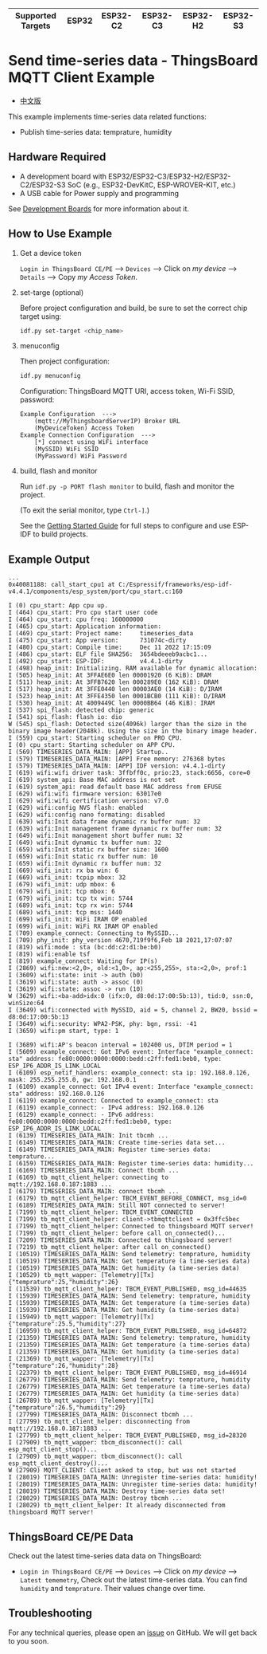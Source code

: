 | Supported Targets | ESP32 | ESP32-C2 | ESP32-C3 | ESP32-H2 | ESP32-S3 |
| ----------------- | ----- | -------- | -------- | -------- | -------- |

# Send time-series data - ThingsBoard MQTT Client Example

* [中文版](./README_CN.md)

This example implements time-series data related functions:

* Publish time-series data: temprature, humidity

## Hardware Required

* A development board with ESP32/ESP32-C3/ESP32-H2/ESP32-C2/ESP32-S3 SoC (e.g., ESP32-DevKitC, ESP-WROVER-KIT, etc.)
* A USB cable for Power supply and programming

See [Development Boards](https://www.espressif.com/en/products/devkits) for more information about it.

## How to Use Example

1. Get a device token

   `Login in ThingsBoard CE/PE` --> `Devices` --> Click on *my device* --> `Details` --> Copy *my Access Token*.

2. set-targe (optional)

   Before project configuration and build, be sure to set the correct chip target using:

   ```bash
   idf.py set-target <chip_name>
   ```

3. menuconfig

   Then project configuration:

   ```bash
   idf.py menuconfig
   ```

   Configuration: ThingsBoard MQTT URI, access token, Wi-Fi SSID, password:

   ```menuconfig
   Example Configuration  --->
       (mqtt://MyThingsboardServerIP) Broker URL
       (MyDeviceToken) Access Token 
   Example Connection Configuration  --->
       [*] connect using WiFi interface
       (MySSID) WiFi SSID 
       (MyPassword) WiFi Password                  
   ```

4. build, flash and monitor

   Run `idf.py -p PORT flash monitor` to build, flash and monitor the project.

   (To exit the serial monitor, type ``Ctrl-]``.)

   See the [Getting Started Guide](https://idf.espressif.com/) for full steps to configure and use ESP-IDF to build projects.

## Example Output

```none
...
0x40081188: call_start_cpu1 at C:/Espressif/frameworks/esp-idf-v4.4.1/components/esp_system/port/cpu_start.c:160

I (0) cpu_start: App cpu up.
I (464) cpu_start: Pro cpu start user code
I (464) cpu_start: cpu freq: 160000000
I (465) cpu_start: Application information:
I (469) cpu_start: Project name:     timeseries_data
I (475) cpu_start: App version:      731074c-dirty
I (480) cpu_start: Compile time:     Dec 11 2022 17:15:09
I (486) cpu_start: ELF file SHA256:  3654bdeeeb9acbc1...
I (492) cpu_start: ESP-IDF:          v4.4.1-dirty
I (498) heap_init: Initializing. RAM available for dynamic allocation:
I (505) heap_init: At 3FFAE6E0 len 00001920 (6 KiB): DRAM
I (511) heap_init: At 3FFB7620 len 000289E0 (162 KiB): DRAM
I (517) heap_init: At 3FFE0440 len 00003AE0 (14 KiB): D/IRAM
I (523) heap_init: At 3FFE4350 len 0001BCB0 (111 KiB): D/IRAM
I (530) heap_init: At 4009449C len 0000BB64 (46 KiB): IRAM
I (537) spi_flash: detected chip: generic
I (541) spi_flash: flash io: dio
W (545) spi_flash: Detected size(4096k) larger than the size in the binary image header(2048k). Using the size in the binary image header.
I (559) cpu_start: Starting scheduler on PRO CPU.
I (0) cpu_start: Starting scheduler on APP CPU.
I (569) TIMESERIES_DATA_MAIN: [APP] Startup..
I (579) TIMESERIES_DATA_MAIN: [APP] Free memory: 276368 bytes
I (579) TIMESERIES_DATA_MAIN: [APP] IDF version: v4.4.1-dirty
I (619) wifi:wifi driver task: 3ffbff0c, prio:23, stack:6656, core=0
I (619) system_api: Base MAC address is not set
I (619) system_api: read default base MAC address from EFUSE
I (629) wifi:wifi firmware version: 63017e0
I (629) wifi:wifi certification version: v7.0
I (629) wifi:config NVS flash: enabled
I (629) wifi:config nano formating: disabled
I (639) wifi:Init data frame dynamic rx buffer num: 32
I (639) wifi:Init management frame dynamic rx buffer num: 32
I (649) wifi:Init management short buffer num: 32
I (649) wifi:Init dynamic tx buffer num: 32
I (659) wifi:Init static rx buffer size: 1600
I (659) wifi:Init static rx buffer num: 10
I (659) wifi:Init dynamic rx buffer num: 32
I (669) wifi_init: rx ba win: 6
I (669) wifi_init: tcpip mbox: 32
I (679) wifi_init: udp mbox: 6
I (679) wifi_init: tcp mbox: 6
I (679) wifi_init: tcp tx win: 5744
I (689) wifi_init: tcp rx win: 5744
I (689) wifi_init: tcp mss: 1440
I (699) wifi_init: WiFi IRAM OP enabled
I (699) wifi_init: WiFi RX IRAM OP enabled
I (709) example_connect: Connecting to MySSID...
I (709) phy_init: phy_version 4670,719f9f6,Feb 18 2021,17:07:07
I (819) wifi:mode : sta (bc:dd:c2:d1:be:b0)
I (819) wifi:enable tsf
I (819) example_connect: Waiting for IP(s)
I (2869) wifi:new:<2,0>, old:<1,0>, ap:<255,255>, sta:<2,0>, prof:1
I (3609) wifi:state: init -> auth (b0)
I (3619) wifi:state: auth -> assoc (0)
I (3619) wifi:state: assoc -> run (10)
W (3629) wifi:<ba-add>idx:0 (ifx:0, d8:0d:17:00:5b:13), tid:0, ssn:0, winSize:64
I (3649) wifi:connected with MySSID, aid = 5, channel 2, BW20, bssid = d8:0d:17:00:5b:13
I (3649) wifi:security: WPA2-PSK, phy: bgn, rssi: -41
I (3659) wifi:pm start, type: 1

I (3689) wifi:AP's beacon interval = 102400 us, DTIM period = 1
I (5609) example_connect: Got IPv6 event: Interface "example_connect: sta" address: fe80:0000:0000:0000:bedd:c2ff:fed1:beb0, type: ESP_IP6_ADDR_IS_LINK_LOCAL
I (6109) esp_netif_handlers: example_connect: sta ip: 192.168.0.126, mask: 255.255.255.0, gw: 192.168.0.1
I (6109) example_connect: Got IPv4 event: Interface "example_connect: sta" address: 192.168.0.126
I (6119) example_connect: Connected to example_connect: sta
I (6119) example_connect: - IPv4 address: 192.168.0.126
I (6129) example_connect: - IPv6 address: fe80:0000:0000:0000:bedd:c2ff:fed1:beb0, type: ESP_IP6_ADDR_IS_LINK_LOCAL
I (6139) TIMESERIES_DATA_MAIN: Init tbcmh ...
I (6149) TIMESERIES_DATA_MAIN: Create time-series data set...
I (6149) TIMESERIES_DATA_MAIN: Register time-series data: temprature...
I (6159) TIMESERIES_DATA_MAIN: Register time-series data: humidity...
I (6169) TIMESERIES_DATA_MAIN: Connect tbcmh ...
I (6169) tb_mqtt_client_helper: connecting to mqtt://192.168.0.187:1883 ...
I (6179) TIMESERIES_DATA_MAIN: connect tbcmh ...
I (6179) tb_mqtt_client_helper: TBCM_EVENT_BEFORE_CONNECT, msg_id=0
I (6189) TIMESERIES_DATA_MAIN: Still NOT connected to server!
I (7199) tb_mqtt_client_helper: TBCM_EVENT_CONNECTED
I (7199) tb_mqtt_client_helper: client->tbmqttclient = 0x3ffc5bec
I (7199) tb_mqtt_client_helper: Connected to thingsboard MQTT server!
I (7199) tb_mqtt_client_helper: before call on_connected()...
I (7209) TIMESERIES_DATA_MAIN: Connected to thingsboard server!
I (7219) tb_mqtt_client_helper: after call on_connected()
I (10519) TIMESERIES_DATA_MAIN: Send telemetry: temprature, humidity
I (10519) TIMESERIES_DATA_MAIN: Get temperature (a time-series data)
I (10519) TIMESERIES_DATA_MAIN: Get humidity (a time-series data)
I (10529) tb_mqtt_wapper: [Telemetry][Tx] {"temprature":25,"humidity":26}
I (11539) tb_mqtt_client_helper: TBCM_EVENT_PUBLISHED, msg_id=44635
I (15939) TIMESERIES_DATA_MAIN: Send telemetry: temprature, humidity
I (15939) TIMESERIES_DATA_MAIN: Get temperature (a time-series data)
I (15939) TIMESERIES_DATA_MAIN: Get humidity (a time-series data)
I (15949) tb_mqtt_wapper: [Telemetry][Tx] {"temprature":25.5,"humidity":27}
I (16959) tb_mqtt_client_helper: TBCM_EVENT_PUBLISHED, msg_id=64872
I (21359) TIMESERIES_DATA_MAIN: Send telemetry: temprature, humidity
I (21359) TIMESERIES_DATA_MAIN: Get temperature (a time-series data)
I (21359) TIMESERIES_DATA_MAIN: Get humidity (a time-series data)
I (21369) tb_mqtt_wapper: [Telemetry][Tx] {"temprature":26,"humidity":28}
I (22379) tb_mqtt_client_helper: TBCM_EVENT_PUBLISHED, msg_id=46914
I (26779) TIMESERIES_DATA_MAIN: Send telemetry: temprature, humidity
I (26779) TIMESERIES_DATA_MAIN: Get temperature (a time-series data)
I (26779) TIMESERIES_DATA_MAIN: Get humidity (a time-series data)
I (26789) tb_mqtt_wapper: [Telemetry][Tx] {"temprature":26.5,"humidity":29}
I (27799) TIMESERIES_DATA_MAIN: Disconnect tbcmh ...
I (27799) tb_mqtt_client_helper: disconnecting from mqtt://192.168.0.187:1883 ...
I (27799) tb_mqtt_client_helper: TBCM_EVENT_PUBLISHED, msg_id=28320
I (27909) tb_mqtt_wapper: tbcm_disconnect(): call esp_mqtt_client_stop()...
I (27909) tb_mqtt_wapper: tbcm_disconnect(): call esp_mqtt_client_destroy()...
W (27909) MQTT_CLIENT: Client asked to stop, but was not started
I (28019) TIMESERIES_DATA_MAIN: Unregister time-series data: humidity!
I (28019) TIMESERIES_DATA_MAIN: Unregister time-series data: humidity!
I (28019) TIMESERIES_DATA_MAIN: Destroy time-series data set!
I (28029) TIMESERIES_DATA_MAIN: Destroy tbcmh ...
I (28029) tb_mqtt_client_helper: It already disconnected from thingsboard MQTT server!
```

## ThingsBoard CE/PE Data

Check out the latest time-series data data on ThingsBoard:

   * `Login in ThingsBoard CE/PE` --> `Devices` --> Click on *my device* --> `Latest tememetry`, Check out the latest time-series data. You can find `humidity` and `temprature`. Their values change over time.

## Troubleshooting

For any technical queries, please open an [issue](https://github.com/liang-zhu-zi/esp32-thingsboard-mqtt-client/issues) on GitHub. We will get back to you soon.
